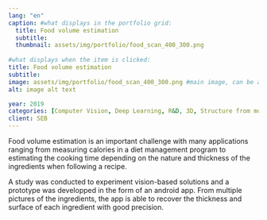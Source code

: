 ```yaml
---
lang: "en"
caption: #what displays in the portfolio grid:
  title: Food volume estimation
  subtitle: 
  thumbnail: assets/img/portfolio/food_scan_400_300.png
  
#what displays when the item is clicked:
title: Food volume estimation
subtitle: 
image: assets/img/portfolio/food_scan_400_300.png #main image, can be a link or a file in assets/img/portfolio
alt: image alt text

year: 2019
categories: [Computer Vision, Deep Learning, R&D, 3D, Structure from motion]
client: SEB
---
```

Food volume estimation is an important challenge with many applications ranging from measuring calories in a diet management program to estimating the cooking time depending on 
the nature and thickness of the ingredients when following a recipe.

A study was conducted to experiment vision-based solutions and a prototype was developped in the form of an android app. From multiple pictures of the ingredients, the app is
able to recover the thickness and surface of each ingredient with good precision. 







